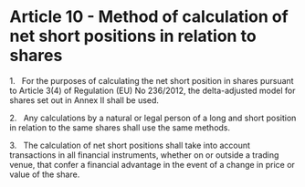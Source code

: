 # Article 10 - Method of calculation of net short positions in relation to shares


1.   For the purposes of calculating the net short position in shares pursuant to Article 3(4) of Regulation (EU) No 236/2012, the delta-adjusted model for shares set out in Annex II shall be used.

2.   Any calculations by a natural or legal person of a long and short position in relation to the same shares shall use the same methods.

3.   The calculation of net short positions shall take into account transactions in all financial instruments, whether on or outside a trading venue, that confer a financial advantage in the event of a change in price or value of the share.
